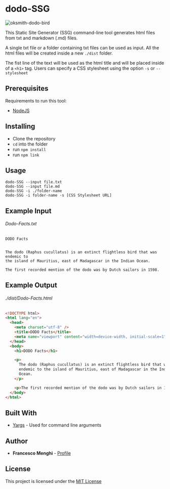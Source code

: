 # dodo-SSG

![oksmith-dodo-bird](https://user-images.githubusercontent.com/53121061/133529086-a9ef9617-3b50-488f-ac74-48b274eb90fd.jpg)

This Static Site Generator (SSG) command-line tool generates html files from txt and markdown (.md) files.

A single txt file or a folder containing txt files can be used as input.
All the html files will be created inside a new `./dist` folder.

The fist line of the text will be used as the html title and will be placed inside of a `<h1>` tag.
Users can specify a CSS stylesheet using the option `-s` or `--stylesheet`

## Prerequisites

Requirements to run this tool:

- [NodeJS](https://nodejs.org/en/)

## Installing

- Clone the repository
- `cd` into the folder
- run `npm install`
- run `npm link`

## Usage

```
dodo-SSG --input file.txt
dodo-SSG --input file.md
dodo-SSG -i ./folder-name
dodo-SSG -i folder-name -s [CSS Stylesheet URL]
```

## Example Input

###### Dodo-Facts.txt

```
DODO Facts


The dodo (Raphus cucullatus) is an extinct flightless bird that was endemic to
the island of Mauritius, east of Madagascar in the Indian Ocean.

The first recorded mention of the dodo was by Dutch sailors in 1598.
```

## Example Output

###### ./dist/Dodo-Facts.html

```html
<!DOCTYPE html>
<html lang="en">
  <head>
    <meta charset="utf-8" />
    <title>DODO Facts</title>
    <meta name="viewport" content="width=device-width, initial-scale=1" />
  </head>
  <body>
    <h1>DODO Facts</h1>

    <p>
      The dodo (Raphus cucullatus) is an extinct flightless bird that was
      endemic to the island of Mauritius, east of Madagascar in the Indian
      Ocean.
    </p>

    <p>The first recorded mention of the dodo was by Dutch sailors in 1598.</p>
  </body>
</html>
```

## Built With

- [Yargs](https://github.com/yargs/yargs) - Used for command line arguments

## Author

- **Francesco Menghi** - [Profile](https://github.com/menghif)

## License

This project is licensed under the [MIT License](LICENSE)
